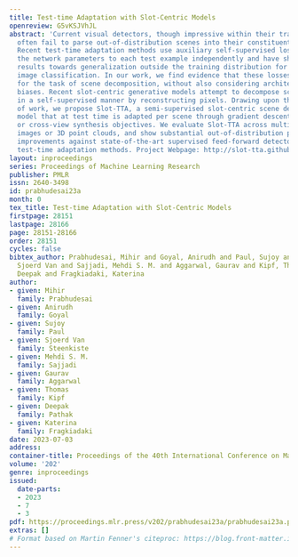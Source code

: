 ```yaml
---
title: Test-time Adaptation with Slot-Centric Models
openreview: G5vKSJVhJL
abstract: 'Current visual detectors, though impressive within their training distribution,
  often fail to parse out-of-distribution scenes into their constituent entities.
  Recent test-time adaptation methods use auxiliary self-supervised losses to adapt
  the network parameters to each test example independently and have shown promising
  results towards generalization outside the training distribution for the task of
  image classification. In our work, we find evidence that these losses are insufficient
  for the task of scene decomposition, without also considering architectural inductive
  biases. Recent slot-centric generative models attempt to decompose scenes into entities
  in a self-supervised manner by reconstructing pixels. Drawing upon these two lines
  of work, we propose Slot-TTA, a semi-supervised slot-centric scene decomposition
  model that at test time is adapted per scene through gradient descent on reconstruction
  or cross-view synthesis objectives. We evaluate Slot-TTA across multiple input modalities,
  images or 3D point clouds, and show substantial out-of-distribution performance
  improvements against state-of-the-art supervised feed-forward detectors, and alternative
  test-time adaptation methods. Project Webpage: http://slot-tta.github.io/'
layout: inproceedings
series: Proceedings of Machine Learning Research
publisher: PMLR
issn: 2640-3498
id: prabhudesai23a
month: 0
tex_title: Test-time Adaptation with Slot-Centric Models
firstpage: 28151
lastpage: 28166
page: 28151-28166
order: 28151
cycles: false
bibtex_author: Prabhudesai, Mihir and Goyal, Anirudh and Paul, Sujoy and Steenkiste,
  Sjoerd Van and Sajjadi, Mehdi S. M. and Aggarwal, Gaurav and Kipf, Thomas and Pathak,
  Deepak and Fragkiadaki, Katerina
author:
- given: Mihir
  family: Prabhudesai
- given: Anirudh
  family: Goyal
- given: Sujoy
  family: Paul
- given: Sjoerd Van
  family: Steenkiste
- given: Mehdi S. M.
  family: Sajjadi
- given: Gaurav
  family: Aggarwal
- given: Thomas
  family: Kipf
- given: Deepak
  family: Pathak
- given: Katerina
  family: Fragkiadaki
date: 2023-07-03
address: 
container-title: Proceedings of the 40th International Conference on Machine Learning
volume: '202'
genre: inproceedings
issued:
  date-parts:
  - 2023
  - 7
  - 3
pdf: https://proceedings.mlr.press/v202/prabhudesai23a/prabhudesai23a.pdf
extras: []
# Format based on Martin Fenner's citeproc: https://blog.front-matter.io/posts/citeproc-yaml-for-bibliographies/
---
```

